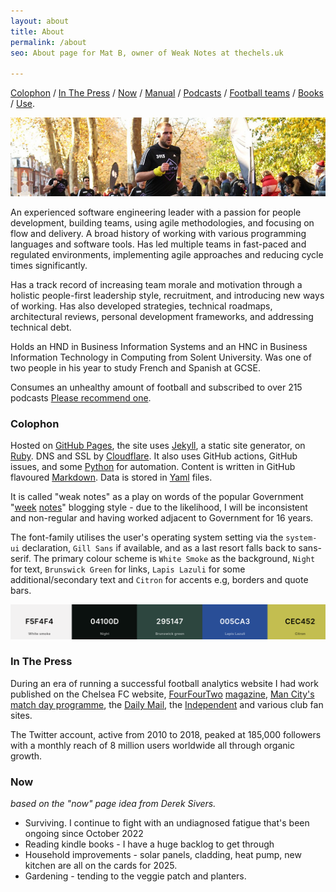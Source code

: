 ```yaml
---
layout: about
title: About
permalink: /about
seo: About page for Mat B, owner of Weak Notes at thechels.uk

---
```


[Colophon](#colophon) / [In The Press](#in-the-press) / [Now](#now) / [Manual](/manual) / [Podcasts](/podcasts) / [Football teams](/teams) / [Books](/books) / [Use](/gear).

![banner photo of Mat running in London](/images/gh-header-image-cropped.jpg)

An experienced software engineering leader with a passion for people development, building teams, using agile methodologies, and focusing on flow and delivery. A broad history of working with various programming languages and software tools. Has led multiple teams in fast-paced and regulated environments, implementing agile approaches and reducing cycle times significantly.

Has a track record of increasing team morale and motivation through a holistic people-first leadership style, recruitment, and introducing new ways of working. Has also developed strategies, technical roadmaps, architectural reviews, personal development frameworks, and addressing technical debt.

Holds an HND in Business Information Systems and an HNC in Business Information Technology in Computing from Solent University. Was one of two people in his year to study French and Spanish at GCSE.

Consumes an unhealthy amount of football and subscribed to over 215 podcasts [Please recommend one](https://github.com/Mat-0/TheChels.uk/issues/new?assignees=Mat-0=podcast&template=podcast.md).

### Colophon

Hosted on [GitHub Pages](https://pages.github.com), the site uses [Jekyll](https://jekyllrb.com), a static site generator, on [Ruby](https://www.ruby-lang.org/en/). DNS and SSL by [Cloudflare](https://www.cloudflare.com). It also uses GitHub actions, GitHub issues, and some [Python](https://www.python.org) for automation. Content is written in GitHub flavoured [Markdown](https://daringfireball.net/projects/markdown/). Data is stored in [Yaml](https://yaml.org) files.

It is called "weak notes" as a play on words of the popular Government "[week](https://promo.cymru/resource/weeknotes/) [notes](https://weeknot.es)" blogging style - due to the likelihood, I will be inconsistent and non-regular and having worked adjacent to Government for 16 years.

The font-family utilises the user's operating system setting via the `system-ui` declaration, `Gill Sans` if available, and as a last resort falls back to sans-serif. The primary colour scheme is `White Smoke` as the background, `Night` for text, `Brunswick Green` for links, `Lapis Lazuli` for some additional/secondary text and `Citron` for accents e.g, borders and quote bars.

![websites colour scheme](/images/colour-scheme.png)

### In The Press

During an era of running a successful football analytics website I had work published on the Chelsea FC website, [FourFourTwo](https://thechels.uk/fourfourtwo-cult-heroes) [magazine](https://thechels.uk/fourfourtwo-chelsea-vs-swansea), [Man City's match day programme](https://thechels.uk/man-city-programme), the [Daily Mail](https://www.dailymail.co.uk/sport/football/article-2282976/Frank-Lampard-scores-200th-Chelsea-goal.html), the [Independent](https://www.independent.co.uk/sport/football/european/valencia-penalty-gary-neville-chelsea-under19s-uefa-youth-league-a6892926.html) and various club fan sites.

The Twitter account, active from 2010 to 2018, peaked at 185,000 followers with a monthly reach of 8 million users worldwide all through organic growth.

### Now

_based on the "now" page idea from Derek Sivers._

* Surviving. I continue to fight with an undiagnosed fatigue that's been ongoing since October 2022
* Reading kindle books - I have a huge backlog to get through
* Household improvements - solar panels, cladding, heat pump, new kitchen are all on the cards for 2025.
* Gardening - tending to the veggie patch and planters.
